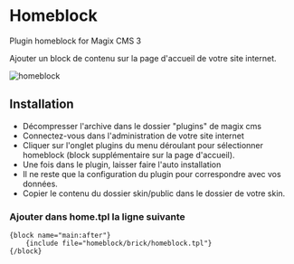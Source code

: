 # Homeblock
Plugin homeblock for Magix CMS 3

Ajouter un block de contenu sur la page d'accueil de votre site internet.

![homeblock](https://user-images.githubusercontent.com/356674/57684138-7c2a4500-7635-11e9-9136-dc9716df5670.png)

## Installation
 * Décompresser l'archive dans le dossier "plugins" de magix cms
 * Connectez-vous dans l'administration de votre site internet
 * Cliquer sur l'onglet plugins du menu déroulant pour sélectionner homeblock (block supplémentaire sur la page d'accueil).
 * Une fois dans le plugin, laisser faire l'auto installation
 * Il ne reste que la configuration du plugin pour correspondre avec vos données.
 * Copier le contenu du dossier skin/public dans le dossier de votre skin.

### Ajouter dans home.tpl la ligne suivante

```smarty
{block name="main:after"}
    {include file="homeblock/brick/homeblock.tpl"}
{/block}
````
